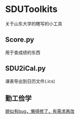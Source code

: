 # SDUToolkits
关于山东大学的瞎写的小工具

## Score.py

用于查成绩的东西

## SDU2iCal.py

课表导出到日历文件(.ics)

## 勤工俭学

[貌似有bug，懒得修了，有需求再改](https://github.com/z-jack/SDUWorkStudy)

